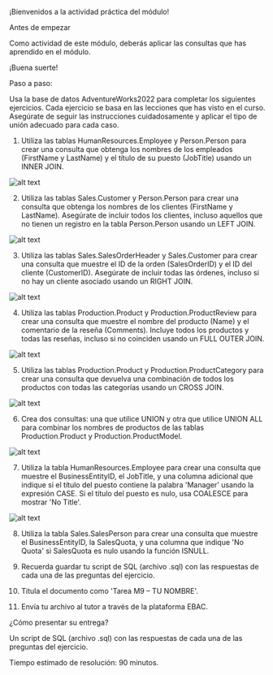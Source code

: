 ¡Bienvenidos a la actividad práctica del módulo! 

Antes de empezar

Como actividad de este módulo, deberás aplicar las consultas que has aprendido en el módulo.

¡Buena suerte!

Paso a paso:

Usa la base de datos AdventureWorks2022 para completar los siguientes ejercicios. Cada ejercicio se basa en las lecciones que has visto en el curso. Asegúrate de seguir las instrucciones cuidadosamente y aplicar el tipo de unión adecuado para cada caso.

1) Utiliza las tablas HumanResources.Employee y Person.Person para crear una consulta que obtenga los nombres de los empleados (FirstName y LastName) y el título de su puesto (JobTitle) usando un INNER JOIN.

![alt text](image.png)

2) Utiliza las tablas Sales.Customer y Person.Person para crear una consulta que obtenga los nombres de los clientes (FirstName y LastName). Asegúrate de incluir todos los clientes, incluso aquellos que no tienen un registro en la tabla Person.Person usando un LEFT JOIN.

![alt text](image-1.png)

3) Utiliza las tablas Sales.SalesOrderHeader y Sales.Customer para crear una consulta que muestre el ID de la orden (SalesOrderID) y el ID del cliente (CustomerID). Asegúrate de incluir todas las órdenes, incluso si no hay un cliente asociado usando un RIGHT JOIN.

![alt text](image-2.png)

4) Utiliza las tablas Production.Product y Production.ProductReview para crear una consulta que muestre el nombre del producto (Name) y el comentario de la reseña (Comments). Incluye todos los productos y todas las reseñas, incluso si no coinciden usando un FULL OUTER JOIN.

![alt text](image-3.png)

5) Utiliza las tablas Production.Product y Production.ProductCategory para crear una consulta que devuelva una combinación de todos los productos con todas las categorías usando un CROSS JOIN.

![alt text](image-4.png)

6) Crea dos consultas: una que utilice UNION y otra que utilice UNION ALL para combinar los nombres de productos de las tablas Production.Product y Production.ProductModel.

![alt text](image-5.png)

7) Utiliza la tabla HumanResources.Employee para crear una consulta que muestre el BusinessEntityID, el JobTitle, y una columna adicional que indique si el título del puesto contiene la palabra 'Manager' usando la expresión CASE. Si el título del puesto es nulo, usa COALESCE para mostrar 'No Title'.

![alt text](image-6.png)

8) Utiliza la tabla Sales.SalesPerson para crear una consulta que muestre el BusinessEntityID, la SalesQuota, y una columna que indique 'No Quota' si SalesQuota es nulo usando la función ISNULL.

9) Recuerda guardar tu script de SQL (archivo .sql) con las respuestas de cada una de las preguntas del ejercicio.

10) Titula el documento como 'Tarea M9 – TU NOMBRE'.

11) Envía tu archivo al tutor a través de la plataforma EBAC.



¿Cómo presentar su entrega?

Un script de SQL (archivo .sql) con las respuestas de cada una de las preguntas del ejercicio.

Tiempo estimado de resolución: 90 minutos.